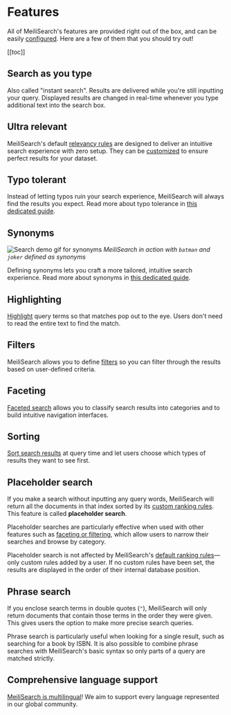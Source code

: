 # Features

All of MeiliSearch's features are provided right out of the box, and can be easily [configured](/reference/features/search_parameters.md). Here are a few of them that you should try out!

[[toc]]

## Search as you type

Also called "instant search". Results are delivered while you're still inputting your query. Displayed results are changed in real-time whenever you type additional text into the search box.

## Ultra relevant

MeiliSearch's default [relevancy rules](/learn/core_concepts/relevancy.md) are designed to deliver an intuitive search experience with zero setup. They can be [customized](/reference/api/ranking_rules.md) to ensure perfect results for your dataset.

## Typo tolerant

Instead of letting typos ruin your search experience, MeiliSearch will always find the results you expect.
Read more about typo tolerance in [this dedicated guide](/reference/under_the_hood/typotolerance.md).

## Synonyms

![Search demo gif for synonyms ](/search-synonyms-typo.gif)
*MeiliSearch in action with `batman` and `joker` defined as synonyms*

Defining synonyms lets you craft a more tailored, intuitive search experience.
Read more about synonyms in [this dedicated guide](/reference/features/synonyms.md).

## Highlighting

[Highlight](/reference/features/search_parameters.md#attributes-to-highlight) query terms so that matches pop out to the eye. Users don't need to read the entire text to find the match.

## Filters

MeiliSearch allows you to define [filters](/reference/features/filtering_and_faceted_search.md) so you can filter through the results based on user-defined criteria.

## Faceting

[Faceted search](/reference/features/filtering_and_faceted_search.md) allows you to classify search results into categories and to build intuitive navigation interfaces.

## Sorting

[Sort search results](/reference/features/sorting.md) at query time and let users choose which types of results they want to see first.

## Placeholder search

If you make a search without inputting any query words, MeiliSearch will return all the documents in that index sorted by its [custom ranking rules](/reference/features/settings.md#custom-ranking-rule). This feature is called **placeholder search**.

Placeholder searches are particularly effective when used with other features such as [faceting or filtering](/reference/features/filtering_and_faceted_search.md#filters-or-facets), which allow users to narrow their searches and browse by category.

Placeholder search is not affected by MeiliSearch's [default ranking rules](/reference/features/settings.md#ranking-rules)—only custom rules added by a user. If no custom rules have been set, the results are displayed in the order of their internal database position.

## Phrase search

If you enclose search terms in double quotes (`"`), MeiliSearch will only return documents that contain those terms in the order they were given. This gives users the option to make more precise search queries.

Phrase search is particularly useful when looking for a single result, such as searching for a book by ISBN. It is also possible to combine phrase searches with MeiliSearch's basic syntax so only parts of a query are matched strictly.

## Comprehensive language support

[MeiliSearch is multilingual](/reference/features/language.md)! We aim to support every language represented in our global community.

